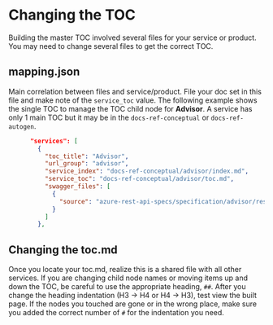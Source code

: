 # Changing the TOC

Building the master TOC involved several files for your service or product. You may need to change several files to get the correct TOC. 

## mapping.json
Main correlation between files and service/product. File your doc set in this file and make note of the `service_toc` value. The following example shows the single TOC to manage the TOC child node for **Advisor**. A service has only 1 main TOC but it may be in the `docs-ref-conceptual` or `docs-ref-autogen`. 

```json
      "services": [
        {
          "toc_title": "Advisor",
          "url_group": "advisor",
          "service_index": "docs-ref-conceptual/advisor/index.md",
          "service_toc": "docs-ref-conceptual/advisor/toc.md",
          "swagger_files": [
            {
              "source": "azure-rest-api-specs/specification/advisor/resource-manager/Microsoft.Advisor/stable/2017-03-31/advisor.json"
            }
          ]
        },
```

## Changing the toc.md

Once you locate your toc.md, realize this is a shared file with all other services. If you are changing child node names or moving items up and down the TOC, be careful to use the appropriate heading, `##`. After you change the heading indentation (H3 -> H4 or H4 -> H3), test view the built page. If the nodes you touched are gone or in the wrong place, make sure you added the correct number of `#` for the indentation you need. 